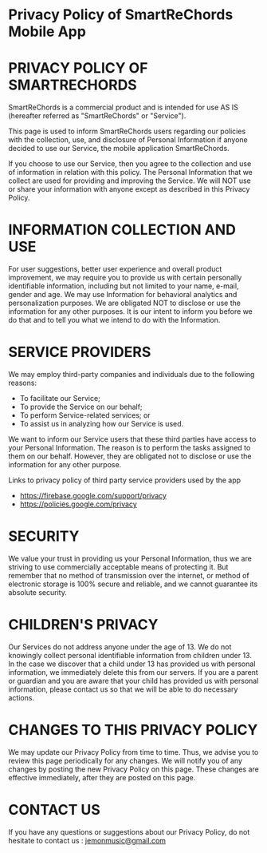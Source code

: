 # Privacy Policy of SmartReChords Mobile App

# PRIVACY POLICY OF SMARTRECHORDS

SmartReChords is a commercial product and is intended for use AS IS (hereafter
referred as "SmartReChords" or "Service").

This page is used to inform SmartReChords users regarding our policies with the collection, use, and disclosure of Personal Information if anyone decided to use our Service, the mobile application SmartReChords.

If you choose to use our Service, then you agree to the collection and use of information in relation with this policy. The Personal Information that we collect are used for providing and improving the Service. We will NOT use or share your information with anyone except as described in this Privacy Policy.

# INFORMATION COLLECTION AND USE

For user suggestions, better user experience and overall product improvement, we may require you to provide us with certain personally identifiable information, including but not limited to your name, e-mail, gender and age. We may use Information for behavioral analytics and personalization purposes. We are obligated NOT to disclose or use the information for any other purposes. It is our intent to inform you before we do that and to tell you what we intend to do  with the Information.


# SERVICE PROVIDERS

We may employ third-party companies and individuals due to the following reasons:

- To facilitate our Service;
- To provide the Service on our behalf;
- To perform Service-related services; or
- To assist us in analyzing how our Service is used.

We want to inform our Service users that these third parties have access to your Personal Information. The reason is to perform the tasks assigned to them on our behalf. However, they are obligated not to disclose or use the information for any other purpose.

Links to privacy policy of third party service providers used by the app
- https://firebase.google.com/support/privacy
- https://policies.google.com/privacy


# SECURITY

We value your trust in providing us your Personal Information, thus we are striving to use commercially acceptable means of protecting it. But remember that no method of transmission over the internet, or method of electronic storage is 100% secure and reliable, and we cannot guarantee its absolute security.


# CHILDREN'S PRIVACY

Our Services do not address anyone under the age of 13. We do not knowingly collect personal identifiable information from children under 13. In the case we discover that a child under 13 has provided us with personal information, we immediately delete this from our servers. If you are a parent or guardian and you are aware that your child has provided us with personal information, please contact us so that we will be able to do necessary actions.


# CHANGES TO THIS PRIVACY POLICY

We may update our Privacy Policy from time to time. Thus, we advise you to review this page periodically for any changes. We will notify you of any changes by posting the new Privacy Policy on this page. These changes are effective immediately, after they are posted on this page.


# CONTACT US

If you have any questions or suggestions about our Privacy Policy, do not hesitate to contact us : jemonmusic@gmail.com
